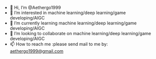 - 👋 Hi, I’m @Aethergo1999
- 👀 I’m interested in machine learning/deep learning/game developing/AIGC
- 🌱 I’m currently learning machine learning/deep learning/game developing/AIGC
- 💞️ I’m looking to collaborate on machine learning/deep learning/game developing/AIGC
- 📫 How to reach me :please send mail to me by: aethergo1999@gmail.com

<!---
Aethergo1999/Aethergo1999 is a ✨ special ✨ repository because its `README.md` (this file) appears on your GitHub profile.
You can click the Preview link to take a look at your changes.
--->
